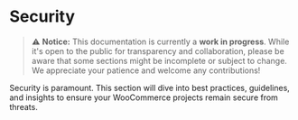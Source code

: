 # Security

> ⚠️ **Notice:** This documentation is currently a **work in progress**. While it's open to the public for transparency and collaboration, please be aware that some sections might be incomplete or subject to change. We appreciate your patience and welcome any contributions!

Security is paramount. This section will dive into best practices, guidelines, and insights to ensure your WooCommerce projects remain secure from threats. 
